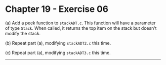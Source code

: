 # Chapter 19 - Exercise 06

(a) Add a peek function to `stackADT.c`. This function will have a parameter of type `Stack`. When called, it returns the top item on the stack but doesn't modify the stack.  

(b) Repeat part (a), modifying `stackADT2.c` this time.  

(c) Repeat part (a), modifying `stackADT3.c` this time.  

---
